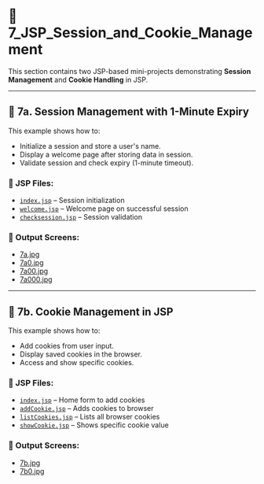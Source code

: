 # 🔐 7_JSP_Session_and_Cookie_Management

This section contains two JSP-based mini-projects demonstrating **Session Management** and **Cookie Handling** in JSP.

---

## 📘 7a. Session Management with 1-Minute Expiry

This example shows how to:

- Initialize a session and store a user's name.
- Display a welcome page after storing data in session.
- Validate session and check expiry (1-minute timeout).

### 📄 JSP Files:

- [`index.jsp`](./07A_SessionManagement_1MinExpiry/src/main/webapp/index.jsp) – Session initialization
- [`welcome.jsp`](./07A_SessionManagement_1MinExpiry/src/main/webapp/welcome.jsp) – Welcome page on successful session
- [`checksession.jsp`](./07A_SessionManagement_1MinExpiry/src/main/webapp/checksession.jsp) – Session validation

### 🔗 Output Screens:

- [7a.jpg](./07A_SessionManagement_1MinExpiry/7a.jpg)
- [7a0.jpg](./07A_SessionManagement_1MinExpiry/7a0.jpg)
- [7a00.jpg](./07A_SessionManagement_1MinExpiry7a00.jpg)
- [7a000.jpg](./07A_SessionManagement_1MinExpiry/7a000.jpg)

---

## 🍪 7b. Cookie Management in JSP

This example shows how to:

- Add cookies from user input.
- Display saved cookies in the browser.
- Access and show specific cookies.

### 📄 JSP Files:

- [`index.jsp`](./07B_CookieManagement_JSP/src/main/webapp/index.jsp) – Home form to add cookies
- [`addCookie.jsp`](./07B_CookieManagement_JSP/src/main/webapp/addCookie.jsp) – Adds cookies to browser
- [`listCookies.jsp`](./07B_CookieManagement_JSP/src/main/webapp/listCookies.jsp) – Lists all browser cookies
- [`showCookie.jsp`](./07B_CookieManagement_JSP/src/main/webapp/showCookie.jsp) – Shows specific cookie value

### 🔗 Output Screens:

- [7b.jpg](./07B_CookieManagement_JSP/7b.jpg)
- [7b0.jpg](./07B_CookieManagement_JSP/7b0.jpg)
